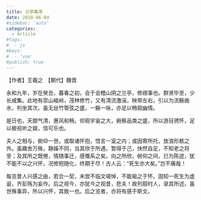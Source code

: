 ```yaml
---
title: 兰亭集序
date: 2018-06-04
#sidebar: 'auto'
categories:
  - Article
#tags:
#  - js
#keys:
#  - 'vue'
#publish: true
---
```


【作者】王羲之  【朝代】魏晋

永和九年，岁在癸丑，暮春之初，会于会稽山阴之兰亭，修禊事也。群贤毕至，少长咸集。此地有崇山峻岭，茂林修竹，又有清流激湍，映带左右，引以为流觞曲水，列坐其次。虽无丝竹管弦之盛，一觞一咏，亦足以畅叙幽情。

是日也，天朗气清，惠风和畅。仰观宇宙之大，俯察品类之盛，所以游目骋怀，足以极视听之娱，信可乐也。

夫人之相与，俯仰一世。或取诸怀抱，悟言一室之内；或因寄所托，放浪形骸之外。虽趣舍万殊，静躁不同，当其欣于所遇，暂得于己，快然自足，不知老之将至；及其所之既倦，情随事迁，感慨系之矣。向之所欣，俯仰之间，已为陈迹，犹不能不以之兴怀，况修短随化，终期于尽！古人云：“死生亦大矣。”岂不痛哉！

每览昔人兴感之由，若合一契，未尝不临文嗟悼，不能喻之于怀。固知一死生为虚诞，齐彭殇为妄作。后之视今，亦犹今之视昔，悲夫！故列叙时人，录其所述，虽世殊事异，所以兴怀，其致一也。后之览者，亦将有感于斯文。

